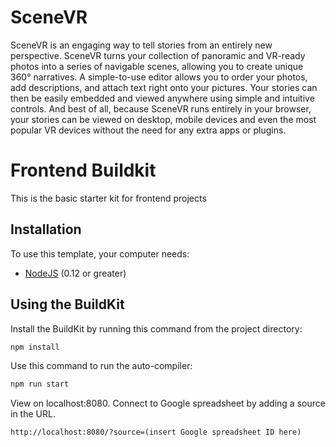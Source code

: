 # SceneVR
SceneVR is an engaging way to tell stories from an entirely new perspective. SceneVR turns your collection of panoramic and VR-ready photos into a series of navigable scenes, allowing you to create unique 360° narratives. A simple-to-use editor allows you to order your photos, add descriptions, and attach text right onto your pictures. Your stories can then be easily embedded and viewed anywhere using simple and intuitive controls. And best of all, because SceneVR runs entirely in your browser, your stories can be viewed on desktop, mobile devices and even the most popular VR devices without the need for any extra apps or plugins. 

# Frontend Buildkit
This is the basic starter kit for frontend projects

## Installation

To use this template, your computer needs:

- [NodeJS](https://nodejs.org/en/) (0.12 or greater)

## Using the BuildKit
Install the BuildKit by running this command from the project directory:
```bash
npm install
```

Use this command to run the auto-compiler:
```bash
npm run start
```

View on localhost:8080. Connect to Google spreadsheet by adding a source in the URL.
```
http://localhost:8080/?source=(insert Google spreadsheet ID here)
```
